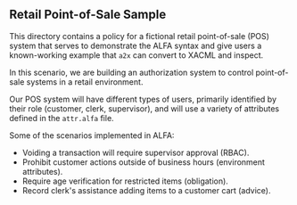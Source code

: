 Retail Point-of-Sale Sample
---------------------------

This directory contains a policy for a fictional retail point-of-sale
(POS) system that serves to demonstrate the ALFA syntax and give users
a known-working example that `a2x` can convert to XACML and inspect.

In this scenario, we are building an authorization system to control
point-of-sale systems in a retail environment.

Our POS system will have different types of users, primarily
identified by their role (customer, clerk, supervisor), and will use a
variety of attributes defined in the `attr.alfa` file.

Some of the scenarios implemented in ALFA:

* Voiding a transaction will require supervisor approval (RBAC).
* Prohibit customer actions outside of business hours (environment
  attributes).
* Require age verification for restricted items (obligation).
* Record clerk's assistance adding items to a customer cart (advice).
